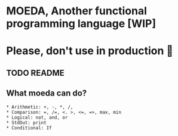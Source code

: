# MOEDA, Another functional programming language [WIP]


# Please, don't use in production :pray:

## TODO README

## What moeda can do?
	* Arithmetic: +, -, *, /,
	* Comparison: =, /=, <. >, <=, =>, max, min
    * Logical: not, and, or
    * StdOut: print
    * Conditional: If
